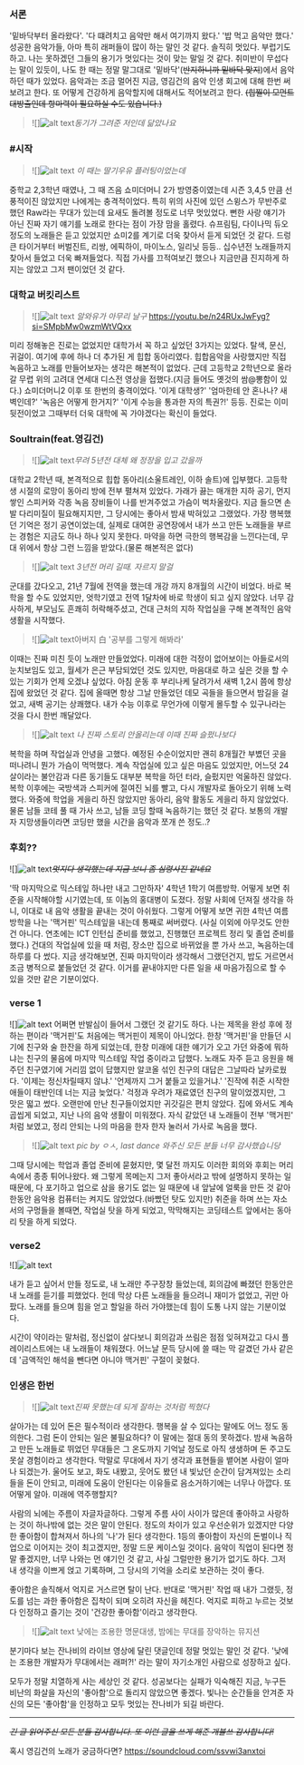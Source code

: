 ### 서론
'밑바닥부터 올라왔다'. '다 떄려치고 음악만 해서 여기까지 왔다.' '밥 먹고 음악만 했다.' 성공한 음악가들, 아마 특히 래퍼들이 많이 하는 말인 것 같다. 솔직히 멋있다. 부럽기도 하고. 나는 못하겠던 그들의 용기가 멋있다는 것이 맞는 말일 것 같다. 취미반이 무섭다는 말이 있듯이, 나도 한 때는 정말 말그대로 '밑바닥'(~~반지하니까 밑바닥 맞지~~)에서 음악하던 때가 있었다. 음악과는 조금 멀어진 지금, 영김건의 음악 인생 회고에 대해 한번 써보려고 한다. 또 어떻게 건강하게 음악할지에 대해서도 적어보려고 한다. ~~(힙찔이 모먼트 대방출인데 항마력이 필요하실 수도 있습니다.)~~
> ![]![alt text](image.png)_동기가 그려준 저인데 닮았나요_

### #시작
> ![]![alt text](image-1.png) _이 때는 딸기우유 플러팅이었는데_

중학교 2,3학년 때였나, 그 때 즈음 쇼미더머니 2가 방영중이였는데 시즌 3,4,5 만큼 선풍적이진 않았지만 나에게는 충격적이었다. 특히 위의 사진에 있던 스윙스가 무반주로 했던 Raw라는 무대가 있는데 요새도 돌려볼 정도로 너무 멋있었다. 뻔한 사랑 얘기가 아닌 진짜 자기 얘기를 노래로 한다는 점이 가장 맘을 홀렸다. 
슈프림팀, 다이나믹 듀오 정도의 노래들은 듣고 있었지만 쇼미2를 계기로 더욱 찾아서 듣게 되었던 것 같다. 드렁큰 타이거부터 버벌진트, 리쌍, 에픽하이, 마이노스, 일리닛 등등.. 십수년전 노래들까지 찾아서 들었고 더욱 빠져들었다. 직접 가사를 끄적여보긴 했으나 지금만큼 진지하게 하지는 않았고 그저 팬이었던 것 같다.

### 대학교 버킷리스트
> ![]![alt text](image-2.png) _알와유가 아무리 날구_
https://youtu.be/n24RUxJwFyg?si=SMpbMw0wzmWtVQxx

미리 정해놓은 진로는 없었지만 대학가서 꼭 하고 싶었던 3가지는 있었다. 탈색, 문신, 귀걸이. 여기에 후에 하나 더 추가된 게 힙합 동아리였다. 힙합음악을 사랑했지만 직접 녹음하고 노래를 만들어보자는 생각은 해본적이 없었다. 근데 고등학교 2학년으로 올라갈 무렵 위의 고려대 연세대 디스전 영상을 접했다.(지금 들어도 옛것의 쌈@뽕함이 있다.) 
쇼미더머니2 이후 또 한번의 충격이었다. '이게 대학생?' '엄마한테 안 혼나나? 새벽인데?' '녹음은 어떻게 한거지?' '이게 수능을 통과한 자의 특권?!' 등등. 진로는 이미 뒷전이었고 그때부터 더욱 대학에 꼭 가야겠다는 확신이 들었다.



### Soultrain(feat.영김건)
> ![]![alt text](image-3.png)_무려 5년전 대체 왜 정장을 입고 갔을까_

대학교 2학년 때, 본격적으로 힙합 동아리(소울트레인, 이하 솔트)에 입부했다. 고등학생 시절의 로망이 동아리 방에 전부 펼쳐져 있었다. 가래가 끓는 매개한 지하 공기, 먼지 쌓인 스피커와 각종 녹음 장비들이 나를 반겨주었고 가슴이 벅차올랐다. 지금 들으면
손 발 다리미질이 필요해지지만, 그 당시에는 좋아서 밤새 박혀있고 그랬었다. 가장 행복했던 기억은 정기 공연이었는데, 실제로 대여한 공연장에서 내가 쓰고 만든 노래들을 부르는 경험은 지금도 하나 하나 잊지 못한다. 마약을 하면 극한의 행복감을 느낀다는데, 무대 위에서 항상 그런 느낌을 받았다.(물론 해본적은 없다)
> ![]![alt text](image-4.png) _3년전 머리 길때. 자르지 말걸_

군대를 갔다오고, 21년 7월에 전역을 했는데 개강 까지 8개월의 시간이 비었다. 바로 복학을 할 수도 있었지만, 엇학기였고 전역 1달차에 바로 학생이 되고 싶지 않았다. 너무 감사하게, 부모님도 흔쾌히 허락해주셨고, 건대 근처의 지하 작업실을 구해 본격적인 음악 생활을 시작했다.  
> ![]![alt text](image-5.png)아버지 白 '공부를 그렇게 해봐라'

이때는 진짜 미친 듯이 노래만 만들었었다. 미래에 대한 걱정이 없어보이는 아들로서의 눈치보임도 있고, 월세가 은근 부담되었던 것도 있지만, 마음대로 하고 싶은 것을 할 수 있는 기회가 언제 오겠냐 싶었다. 아침 운동 후 부리나케 달려가서 새벽 1,2시 쯤에 항상 집에 왔었던 것 같다. 집에 올때면 항상 그날 만들었던 데모 곡들을 들으면서 밤길을 걸었고, 새벽 공기는 상쾌했다. 내가 수능 이후로 무언가에 이렇게 몰두할 수 있구나라는 것을 다시 한번 깨달았다.
> ![]![alt text](image-6.png) _나 진짜 스토리 안올리는데 이때 진짜 슬펐나보다_

복학을 하며 작업실과 안녕을 고했다. 예정된 수순이었지만 괜히 8개월간 부볐던 곳을 떠나려니 뭔가 가슴이 먹먹했다. 계속 작업실에 있고 싶은 마음도 있었지만, 어느덧 24살이라는 불안감과 다른 동기들도 대부분 복학을 하던 터라, 슬펐지만 억울하진 않았다.  복학 이후에는 국방색과 스피커에 절여진 뇌를 빨고, 다시 개발자로 돌아오기 위해 노력했다. 와중에 학업을 게을리 하진 않았지만 동아리, 음악 활동도 게을리 하지 않았었다. 물론 남들 코테 풀 때 가사 쓰고, 남들 코딩 할때 녹음하기는 했던 것 같다. 보통의 개발자 지망생들이라면 코딩만 했을 시간을 음악과 쪼개 쓴 정도..?



### 후회??
> 
![]![alt text](image-7.png)~~_멋지다 생각했는데 지금 보니 좀 심령사진 같네요_~~

'딱 마지막으로 믹스테잎 하나만 내고 그만하자' 4학년 1학기 여름방학. 어떻게 보면 취준을 시작해야할 시기였는데, 또 이놈의 홍대병이 도졌다. 정말 사회에 던져질 생각을 하니, 이대로 내 음악 생활을 끝내는 것이 아쉬웠다. 그렇게 어떻게 보면 귀한 4학년 여름방학을 나는 '맥거핀' 믹스테잎을 내는데 통째로 써버렸다.
(사실 이외에 아무것도 안한 건 아니다. 연초에는 ICT 인턴십 준비를 했었고, 진행했던 프로젝트 정리 및 졸업 준비를 했다.)
건대의 작업실에 있을 때 처럼, 장소만 집으로 바뀌었을 뿐 가사 쓰고, 녹음하는데 하루를 다 썼다. 지금 생각해보면, 진짜 마지막이라 생각해서 그랬던건지, 밥도 거르면서 조금 병적으로 붙들었던 것 같다. 이거를 끝내야지만 다른 일을 새 마음가짐으로 할 수 있을 것만 같은 기분이었다.

### verse 1
![]![alt text](image-8.png)
어쩌면 반발심이 들어서 그랬던 것 같기도 하다. 나는 제목을 완성 후에 정하는 편이라 '맥거핀'도 처음에는 맥거핀이 제목이 아니었다. 한창 '맥거핀'을 만들던 시기에 친구와 술 한잔을 하게 되었는데, 한창 미래에 대한 얘기가 오고 가던 와중에 뭐하냐는 친구의 물음에 마지막 믹스테잎 작업 중이라고 답했다. 노래도 자주 듣고 응원을 해주던 친구였기에 거리낌 없이 답했지만 알코올 섞인 친구의 대답은 그날따라 날카로웠다. '이제는 정신차릴때지 않냐.' '언제까지 그거 붙들고 있을거냐.' '진작에 취준 시작한 애들이 태반인데 너는 지금 늦었다.' 걱정과 우려가 재료였던 친구의 말이었겠지만, 그 맛은 떫고 썼다. 
오랜만에 만난 친구들이었지만 귀갓길은 편치 않았다. 집에 와서도 계속 곱씹게 되었고, 지난 나의 음악 생활이 미워졌다. 자식 같았던 내 노래들이 전부 '맥거핀' 처럼 보였고, 정리 안되는 나의 마음을 한자 한자 눌러서 가사로 녹음을 했다.


> ![]![alt text](image-9.png) _pic by ㅇㅅ, last dance 와주신 모든 분들 너무 감사했습니당_

그때 당시에는 학업과 졸업 준비에 묻혔지만, 몇 달전 까지도 이러한 회의와 후회는 머리 속에서 종종 튀어나왔다. 왜 그렇게 목메는지 그저 좋아서라고 밖에 설명하지 못하는 일 때문에, 다 포기하고 업으로 삼을 용기도 없는 일 때문에 내 앞날에 얼룩을 만든 것 같아 한동안 음악용 컴퓨터는 켜지도 않았었다.(바빴던 탓도 있지만) 취준을 하며 쓰는 자소서의 구멍들을 볼때면, 작업실 탓을 하게 되었고, 막막해지는 코딩테스트 앞에서는 동아리 탓을 하게 되었다.

### verse2
![]![alt text](image-10.png)

내가 듣고 싶어서 만들 정도로, 내 노래만 주구장창 들었는데, 회의감에 빠졌던 한동안은 내 노래를 듣기를 피했었다. 헌데 막상 다른 노래들을 들으려니 재미가 없었고, 귀만 아팠다. 노래를 들으며 힘을 얻고 할일을 하러 가야했는데 힘이 도통 나지 않는 기분이었다. 

시간이 약이라는 말처럼, 정신없이 살다보니 회의감과 쓰림은 점점 잊혀져갔고 다시 플레이리스트에는 내 노래들이 채워졌다. 어느날 문득 당시에 쓸 때는 막 갈겼던 가사 같은데 '금액적인 해석을 뺀다면 아니야 맥거핀' 구절이 꽂혔다. 

### 인생은 한번
> ![]![alt text](image-11.png)_진짜 못했는데 되게 잘하는 것처럼 찍혔다_

살아가는 데 있어 돈은 필수적이라 생각한다. 행복을 살 수 있다는 말에도 어느 정도 동의한다. 그럼 돈이 안되는 일은 불필요하다? 이 말에는 절대 동의 못하겠다. 밤새 녹음하고 만든 노래들로 뛰었던 무대들은 그 온도까지 기억날 정도로 아직 생생하며 돈 주고도 못살 경험이라고 생각한다. 막말로 무대에서 자기 생각과 표현들을 뱉어본 사람이 얼마나 되겠는가. 울어도 보고, 화도 내봤고, 웃어도 봤던 내 빛났던 순간이 담겨져있는 소리들을 돈이 안되고, 미래에 도움이 안된다는 이유들로 음소거하기에는 너무나 아깝다. 또 어떻게 알아. 미래에 역주행할지?

사람의 뇌에는 주름이 자글자글하다. 그렇게 주름 사이 사이가 많은데 좋아하고 사랑하는 것이 하나밖에 없는 것은 말이 안된다. 정도의 차이가 있고 우선순위가 있겠지만 다양한 좋아함이 합쳐져서 하나의 '나'가 된다 생각한다. 1등의 좋아함이 자신의 돈벌이나 직업으로 이어지는 것이 최고겠지만, 정말 드문 케이스일 것이다. 음악이 직업이 된다면 정말 좋겠지만, 너무 나와는 먼 얘기인 것 같고, 사실 그럴만한 용기가 없기도 하다. 그저 내 생각을 이쁘게 얹고 기록하며, 그 당시의 기억을 소리로 보관하는 것이 좋다.

좋아함은 솔직해서 억지로 거스르면 탈이 난다. 반대로 '맥거핀' 작업 때 내가 그랬듯, 정도를 넘는 과한 좋아함은 집착이 되며 오히려 자신을 헤친다. 억지로 피하고 누르는 것보다 인정하고 즐기는 것이 '건강한 좋아함'이라고 생각한다.

> ![]![alt text](image-12.png) 낮에는 조용한 명문대생, 밤에는 무대를 장악하는 뮤지션 

분기마다 보는 잔나비의 라이브 영상에 달린 댓글인데 정말 멋있는 말인 것 같다. '낮에는 조용한 개발자가 무대에서는 래퍼?!' 라는 말이 자기소개인 사람으로 성장하고 싶다.

모두가 정말 치열하게 사는 세상인 것 같다. 성공보다는 실패가 익숙해진 지금, 누구든 비난의 화살을 자신의 '좋아함'으로 돌리지 않았으면 좋겠다. 빛나는 순간들을 안겨준 자신의 모든 '좋아함'을 인정하고 모두 멋있는 잔나비가 되길 바란다.

*****
_~~~~긴 글 읽어주신 모든 분들 감사합니다.
또 이런 글을 쓰게 해준 개블쓰 감사합니다!~~~~_

혹시 영김건의 노래가 궁금하다면?
https://soundcloud.com/ssvwi3anxtoi
